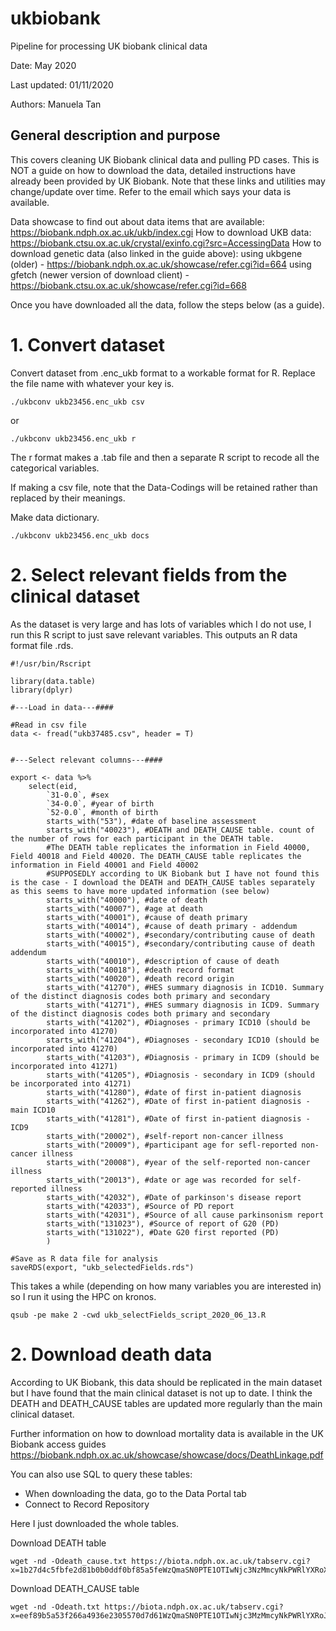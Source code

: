 # ukbiobank
Pipeline for processing UK biobank clinical data

Date: May 2020

Last updated: 01/11/2020

Authors: Manuela Tan

## General description and purpose

This covers cleaning UK Biobank clinical data and pulling PD cases. This is NOT a guide on how to download the data, detailed instructions have already been provided by UK Biobank. Note that these links and utilities may change/update over time. Refer to the email which says your data is available.

Data showcase to find out about data items that are available: https://biobank.ndph.ox.ac.uk/ukb/index.cgi
How to download UKB data: https://biobank.ctsu.ox.ac.uk/crystal/exinfo.cgi?src=AccessingData
How to download genetic data (also linked in the guide above): 
using ukbgene (older) - https://biobank.ndph.ox.ac.uk/showcase/refer.cgi?id=664
using gfetch (newer version of download client) - https://biobank.ctsu.ox.ac.uk/showcase/refer.cgi?id=668

Once you have downloaded all the data, follow the steps below (as a guide).


# 1. Convert dataset

Convert dataset from .enc_ukb format to a workable format for R. Replace the file name with whatever your key is.

```
./ukbconv ukb23456.enc_ukb csv
```
or

```
./ukbconv ukb23456.enc_ukb r
```
The r format makes a .tab file and then a separate R script to recode all the categorical variables.

If making a csv file, note that the Data-Codings will be retained rather than replaced by their meanings.


Make data dictionary.
```
./ukbconv ukb23456.enc_ukb docs
```


# 2. Select relevant fields from the clinical dataset

As the dataset is very large and has lots of variables which I do not use, I run this R script to just save relevant variables. This outputs an R data format file .rds.

```
#!/usr/bin/Rscript

library(data.table)
library(dplyr)

#---Load in data---####

#Read in csv file
data <- fread("ukb37485.csv", header = T)


#---Select relevant columns---####

export <- data %>%
	select(eid, 
		`31-0.0`, #sex
		`34-0.0`, #year of birth
		`52-0.0`, #month of birth
		starts_with("53"), #date of baseline assessment
		starts_with("40023"), #DEATH and DEATH_CAUSE table. count of the number of rows for each participant in the DEATH table.
		#The DEATH table replicates the information in Field 40000, Field 40018 and Field 40020. The DEATH_CAUSE table replicates the information in Field 40001 and Field 40002
		#SUPPOSEDLY according to UK Biobank but I have not found this is the case - I download the DEATH and DEATH_CAUSE tables separately as this seems to have more updated information (see below)
		starts_with("40000"), #date of death
		starts_with("40007"), #age at death
		starts_with("40001"), #cause of death primary
		starts_with("40014"), #cause of death primary - addendum
		starts_with("40002"), #secondary/contributing cause of death
		starts_with("40015"), #secondary/contributing cause of death addendum
		starts_with("40010"), #description of cause of death
		starts_with("40018"), #death record format
		starts_with("40020"), #death record origin
		starts_with("41270"), #HES summary diagnosis in ICD10. Summary of the distinct diagnosis codes both primary and secondary
		starts_with("41271"), #HES summary diagnosis in ICD9. Summary of the distinct diagnosis codes both primary and secondary
		starts_with("41202"), #Diagnoses - primary ICD10 (should be incorporated into 41270)
		starts_with("41204"), #Diagnoses - secondary ICD10 (should be incorporated into 41270)
		starts_with("41203"), #Diagnosis - primary in ICD9 (should be incorporated into 41271)
		starts_with("41205"), #Diagnosis - secondary in ICD9 (should be incorporated into 41271)
		starts_with("41280"), #date of first in-patient diagnosis
		starts_with("41262"), #Date of first in-patient diagnosis - main ICD10
		starts_with("41281"), #Date of first in-patient diagnosis - ICD9
		starts_with("20002"), #self-report non-cancer illness
		starts_with("20009"), #participant age for sefl-reported non-cancer illness
		starts_with("20008"), #year of the self-reported non-cancer illness
		starts_with("20013"), #date or age was recorded for self-reported illness
		starts_with("42032"), #Date of parkinson's disease report
		starts_with("42033"), #Source of PD report
		starts_with("42031"), #Source of all cause parkinsonism report
		starts_with("131023"), #Source of report of G20 (PD)
		starts_with("131022"), #Date G20 first reported (PD)
		)

#Save as R data file for analysis
saveRDS(export, "ukb_selectedFields.rds")
```

This takes a while (depending on how many variables you are interested in) so I run it using the HPC on kronos. 
```
qsub -pe make 2 -cwd ukb_selectFields_script_2020_06_13.R
```

# 2. Download death data
According to UK Biobank, this data should be replicated in the main dataset but I have found that the main clinical dataset is not up to date. I think the DEATH and DEATH_CAUSE tables are updated more regularly than the main clinical dataset.

Further information on how to download mortality data is available in the UK Biobank access guides
https://biobank.ndph.ox.ac.uk/showcase/showcase/docs/DeathLinkage.pdf

You can also use SQL to query these tables:
* When downloading the data, go to the Data Portal tab 
* Connect to Record Repository

Here I just downloaded the whole tables.

Download DEATH table
```
wget -nd -Odeath_cause.txt https://biota.ndph.ox.ac.uk/tabserv.cgi?x=1b27d4c5fbfe2d81b0b0ddf0bf85a5feWzQmaSN0PTE1OTIwNjc3NzMmcyNkPWRlYXRoX2NhdXNlJmkjYT00NjQ1MCZpI3I9MTA0NjA3XQ==
```

Download DEATH_CAUSE table
```
wget -nd -Odeath.txt https://biota.ndph.ox.ac.uk/tabserv.cgi?x=eef89b5a53f266a4936e2305570d7d61WzQmaSN0PTE1OTIwNjc3MzMmcyNkPWRlYXRoJmkjYT00NjQ1MCZpI3I9MTA0NjA3XQ==
```

